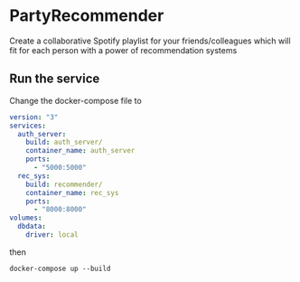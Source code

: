 # PartyRecommender

Create a collaborative Spotify playlist for your friends/colleagues which will fit for each person with a power of 
recommendation systems

## Run the service
Change the docker-compose file to 
```yaml
version: "3"
services:
  auth_server:
    build: auth_server/
    container_name: auth_server
    ports:
      - "5000:5000"
  rec_sys:
    build: recommender/
    container_name: rec_sys
    ports:
      - "8000:8000"
volumes:
  dbdata:
    driver: local
```
then 
```
docker-compose up --build
```